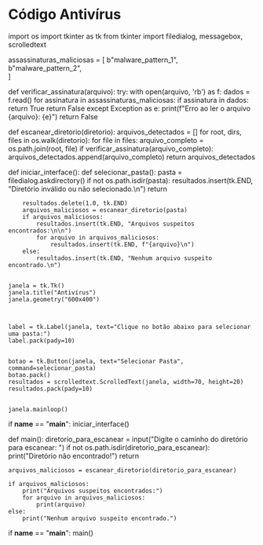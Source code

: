 # Código Antivírus
import os
import tkinter as tk
from tkinter import filedialog, messagebox, scrolledtext


assassinaturas_maliciosas = [
    b"malware_pattern_1",  
    b"malware_pattern_2",  
]


def verificar_assinatura(arquivo):
    try:
        with open(arquivo, 'rb') as f:
            dados = f.read()
            for assinatura in assassinaturas_maliciosas:
                if assinatura in dados:
                    return True
        return False
    except Exception as e:
        print(f"Erro ao ler o arquivo {arquivo}: {e}")
        return False




def escanear_diretorio(diretorio):
    arquivos_detectados = []
    for root, dirs, files in os.walk(diretorio):
        for file in files:
            arquivo_completo = os.path.join(root, file)
            if verificar_assinatura(arquivo_completo):
                arquivos_detectados.append(arquivo_completo)
    return arquivos_detectados






def iniciar_interface():
    def selecionar_pasta():
        pasta = filedialog.askdirectory()
        if not os.path.isdir(pasta):
            resultados.insert(tk.END, "Diretório inválido ou não selecionado.\n")
            return


        resultados.delete(1.0, tk.END)
        arquivos_maliciosos = escanear_diretorio(pasta)
        if arquivos_maliciosos:
            resultados.insert(tk.END, "Arquivos suspeitos encontrados:\n\n")
            for arquivo in arquivos_maliciosos:
                resultados.insert(tk.END, f"{arquivo}\n")
        else:
            resultados.insert(tk.END, "Nenhum arquivo suspeito encontrado.\n")


    janela = tk.Tk()
    janela.title("Antivírus")
    janela.geometry("600x400")
   


    label = tk.Label(janela, text="Clique no botão abaixo para selecionar uma pasta:")
    label.pack(pady=10)


    botao = tk.Button(janela, text="Selecionar Pasta", command=selecionar_pasta)
    botao.pack()
    resultados = scrolledtext.ScrolledText(janela, width=70, height=20)
    resultados.pack(pady=10)


    janela.mainloop()




if __name__ == "__main__":
    iniciar_interface()




def main():
    diretorio_para_escanear = input("Digite o caminho do diretório para escanear: ")
    if not os.path.isdir(diretorio_para_escanear):
        print("Diretório não encontrado!")
        return
   
    arquivos_maliciosos = escanear_diretorio(diretorio_para_escanear)
   
    if arquivos_maliciosos:
        print("Arquivos suspeitos encontrados:")
        for arquivo in arquivos_maliciosos:
            print(arquivo)
    else:
        print("Nenhum arquivo suspeito encontrado.")


if __name__ == "__main__":
    main()
